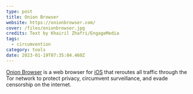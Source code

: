 ```yaml
---
type: post
title: Onion Browser
website: https://onionbrowser.com/
cover: /files/onionbrowser.jpg
credits: Text by Khairil Zhafri/EngageMedia
tags:
  - circumvention
category: tools
date: 2023-01-19T07:35:04.460Z
---
```

[Onion Browser](https://onionbrowser.com/) is a web browser for [iOS](https://apps.apple.com/us/app/onion-browser/id519296448) that reroutes all traffic through the Tor network to protect privacy, circumvent surveillance, and evade censorship on the internet.